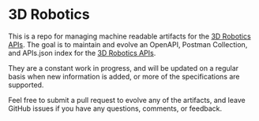 # 3D RoboticsThis is a repo for managing machine readable artifacts for the [3D Robotics APIs](http://dronekit.io). The goal is to maintain and evolve an OpenAPI, Postman Collection, and APIs.json index for the [3D Robotics APIs](http://dronekit.io).They are a constant work in progress, and will be updated on a regular basis when new information is added, or more of the specifications are supported.Feel free to submit a pull request to evolve any of the artifacts, and leave GitHub issues if you have any questions, comments, or feedback.